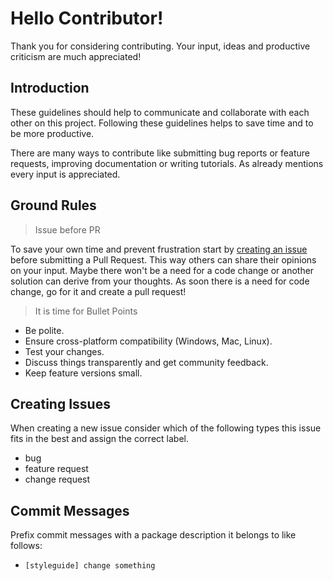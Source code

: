 # Hello Contributor!
Thank you for considering contributing. Your input, ideas and productive criticism are much appreciated!


## Introduction
These guidelines should help to communicate and collaborate with each other on this project.
Following these guidelines helps to save time and to be more productive.

There are many ways to contribute like submitting bug reports or feature requests, 
improving documentation or writing tutorials. As already mentions every input is appreciated.


## Ground Rules

> Issue before PR

To save your own time and prevent frustration start by 
[creating an issue](https://github.com/emakina-cee-oss/css/blob/master/CONTRIBUTING.md#creating-issues) 
before submitting a Pull Request. This way others can share their opinions on your input.
Maybe there won't be a need for a code change or another solution can derive from your thoughts.
As soon there is a need for code change, go for it and create a pull request!

> It is time for Bullet Points

* Be polite.
* Ensure cross-platform compatibility (Windows, Mac, Linux).
* Test your changes.
* Discuss things transparently and get community feedback.
* Keep feature versions small.


## Creating Issues
When creating a new issue consider which of the following types this issue fits in the best and assign
the correct label.

* bug
* feature request
* change request


## Commit Messages
Prefix commit messages with a package description it belongs to like follows:
* `[styleguide] change something`